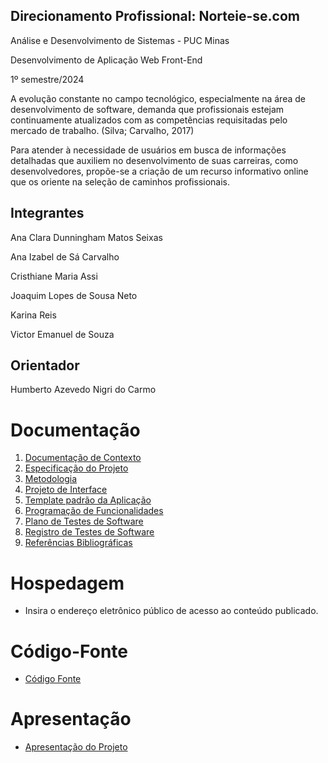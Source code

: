 ## Direcionamento Profissional: Norteie-se.com

Análise e Desenvolvimento de Sistemas - PUC Minas

Desenvolvimento de Aplicação Web Front-End

1º semestre/2024

A evolução constante no campo tecnológico, especialmente na área de 
desenvolvimento de software, demanda que profissionais estejam continuamente 
atualizados com as competências requisitadas pelo mercado de trabalho. (Silva; 
Carvalho, 2017)

Para atender à necessidade de usuários em busca de informações detalhadas que 
auxiliem no desenvolvimento de suas carreiras, como desenvolvedores, propõe-se a 
criação de um recurso informativo online que os oriente na seleção de caminhos 
profissionais.

## Integrantes

Ana Clara Dunningham Matos Seixas

Ana Izabel de Sá Carvalho

Cristhiane Maria Assi

Joaquim Lopes de Sousa Neto

Karina Reis 

Victor Emanuel de Souza


## Orientador

Humberto Azevedo Nigri do Carmo


# Documentação

<ol>
<li><a href="documentos/01-Documentação de Contexto.md"> Documentação de Contexto</a></li>
<li><a href="documentos/02-Especificação do Projeto.md"> Especificação do Projeto</a></li>
<li><a href="documentos/03-Metodologia.md"> Metodologia</a></li>
<li><a href="documentos/04-Projeto de Interface.md"> Projeto de Interface</a></li>
<li><a href="documentos/05-Template padrão da Aplicação.md"> Template padrão da Aplicação</a></li>
<li><a href="documentos/06-Programação de Funcionalidades.md"> Programação de Funcionalidades</a></li>
<li><a href="documentos/07-Plano de Testes de Software.md"> Plano de Testes de Software</a></li>
<li><a href="documentos/08-Registro de Testes de Software.md"> Registro de Testes de Software</a></li>
<li><a href="documentos/09-Referências.md"> Referências Bibliográficas</a></li>
</ol>

# Hospedagem

* Insira o endereço eletrônico público de acesso ao conteúdo publicado. 

# Código-Fonte

* <a href="codigo-fonte/README.md">Código Fonte</a>

# Apresentação

* <a href="apresentacao/README.md">Apresentação do Projeto</a>

